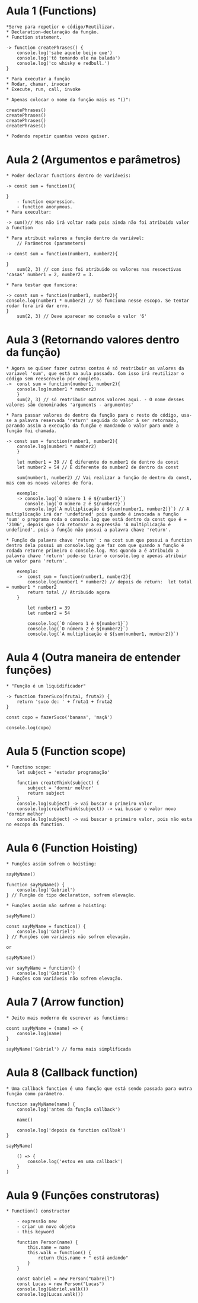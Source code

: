 # Aula 1 (Functions)

    *Serve para repetior o código/Reutilizar.
    * Declaration-declaração da função.
    * Function statement.

    -> function createPhrases() {
        console.log('sabe aquele beijo que')
        console.log('tô tomando ele na balada')
        console.log('co whisky e redbull.')
    }

    * Para executar a função
    * Rodar, chamar, invocar
    * Execute, run, call, invoke

    * Apenas colocar o nome da função mais os "()":

    createPhrases()
    createPhrases()
    createPhrases()
    createPhrases()

    * Podendo repetir quantas vezes quiser.
# Aula 2 (Argumentos e parâmetros)

    * Poder declarar functions dentro de variáveis:

    -> const sum = function(){

    }
        - function expression.
        - function anonymous.
    * Para execultar:

    -> sum()// Mas não irá voltar nada pois ainda não foi atribuido valor a function

    * Para atribuit valores a função dentro da variável:
        // Parâmetros (parameters)

    -> const sum = function(number1, number2){

    }
        sum(2, 3) // com isso foi atribuido os valores nas resoectivas 'casas' number1 = 2, number2 = 3.

    * Para testar que funciona:

    -> const sum = function(number1, number2){
    console.log(number1 * number2) // Só funciona nesse escopo. Se tentar rodar fora irá dar erro.
    }
        sum(2, 3) // Deve aparecer no console o valor '6'
# Aula 3 (Retornando valores dentro da função)

    * Agora se quiser fazer outras contas é só reatribuir os valores da variavel 'sum', que está na aula passada. Com isso irá reutilizar o código sem reescrevelo por completo.
    ->  const sum = function(number1, number2){
        console.log(number1 * number2)
        }
        sum(2, 3) // só reatribuir outros valores aqui. - O nome desses valores são denominados 'arguments - argumentos'

    * Para passar valores de dentro da função para o resto do código, usa-se a palavra reservada 'return' seguida do valor à ser retornado, parando assim a execução da função e mandando o valor para onde a função foi chamada.

    -> const sum = function(number1, number2){
        console.log(number1 * number2)
        }

        let number1 = 39 // É diferente do number1 de dentro da const
        let number2 = 54 // É diferente do number2 de dentro da const

        sum(number1, number2) // Vai realizar a função de dentro da const, mas com os novos valores de fora.

        exemplo:
        -> console.log(`O número 1 é ${number1}`)
           console.log(`O número 2 é ${number2}`)
           console.log(`A multiplicação é ${sum(number1, number2)}`) // A multiplicação irá dar 'undefined' pois quando é invocada a função 'sum' o programa roda o console.log que está dentro da const que é = '2106', depois que irá retornar a expressão 'A multiplicação é undefined', pois a função não possui a palavra chave 'return'.

    * Função da palavra chave 'return' : na cost sum que possui a function dentro dela possui um console.log que faz com que quando a função é rodada retorne primeiro o console.log. Mas quando a é atribuido a palavra chave 'return' pode-se tirar o console.log e apenas atribuir um valor para 'return'.

        exemplo:
        ->  const sum = function(number1, number2){
            console.log(number1 * number2) // depois do return:  let total = number1 * number2
            return total // Atribuido agora
        }

            let number1 = 39
            let number2 = 54

            console.log(`O número 1 é ${number1}`)
            console.log(`O número 2 é ${number2}`)
            console.log(`A multiplicação é ${sum(number1, number2)}`)
# Aula 4 (Outra maneira de entender funções)

    * "Função é um liquidificador"

    -> function fazerSuco(fruta1, fruta2) {
        return 'suco de: ' + fruta1 + fruta2
    }

    const copo = fazerSuco('banana', 'maçã')

    console.log(copo)
# Aula 5 (Function scope)

    * Functino scope:
        let subject = 'estudar programação'

        function createThink(subject) {
            subject = 'dormir melhor'
            return subject
        }
        console.log(subject) -> vai buscar o primeiro valor
        console.log(createThink(subject)) -> vai buscar o valor novo 'dormir melhor'
        console.log(subject) -> vai buscar o primeiro valor, pois não esta no escopo da function.
# Aula 6 (Function Hoisting)

    * Funções assim sofrem o hoisting:

    sayMyName()

    function sayMyName() {
        console.log('Gabriel')
    } // Função do tipo declaration, sofrem elevação.

    * Funções assim não sofrem o hoisting:

    sayMyName()

    const sayMyName = function() {
        console.log('Gabriel')
    } // Funções com variáveis não sofrem elevação.

    or

    sayMyName()

    var sayMyName = function() {
        console.log('Gabriel')
    } Funções com variáveis não sofrem elevação.
# Aula 7 (Arrow function)

    * Jeito mais moderno de escrever as functions:

    cosnt sayMyName = (name) => {
        console.log(name)
    }

    sayMyName('Gabriel') // forma mais simplificada
# Aula 8 (Callback function)

    * Uma callback function é uma função que está sendo passada para outra função como parâmetro.

    function sayMyName(name) {
        console.log('antes da função callback')

        name()

        console.log('depois da function callbak')
    }

    sayMyName(

        () => {
            console.log('estou em uma callback')
        }
    )
# Aula 9 (Funções construtoras)

    * Function() constructor

        - expressão new
        - criar um novo objeto
        - this keyword

        function Person(name) {
            this.name = name
            this.walk = function() {
                return this.name + " está andando"
            }
        }

        const Gabriel = new Person("Gabreil")
        const Lucas = new Person("Lucas")
        console.log(Gabriel.walk())
        console.log(Lucas.walk())
